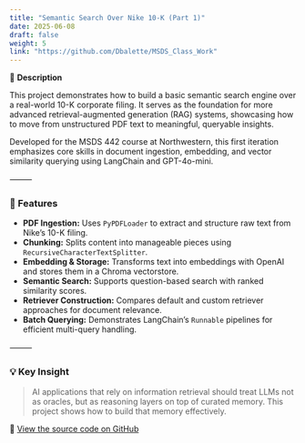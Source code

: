 ```yaml
---
title: "Semantic Search Over Nike 10-K (Part 1)"
date: 2025-06-08
draft: false
weight: 5
link: "https://github.com/Dbalette/MSDS_Class_Work"
---
```


📘 **Description**

This project demonstrates how to build a basic semantic search engine over a real-world 10-K corporate filing. It serves as the foundation for more advanced retrieval-augmented generation (RAG) systems, showcasing how to move from unstructured PDF text to meaningful, queryable insights.

<!--more-->

Developed for the MSDS 442 course at Northwestern, this first iteration emphasizes core skills in document ingestion, embedding, and vector similarity querying using LangChain and GPT-4o-mini.

⸻

### 🔧 Features

- **PDF Ingestion:** Uses `PyPDFLoader` to extract and structure raw text from Nike’s 10-K filing.
- **Chunking:** Splits content into manageable pieces using `RecursiveCharacterTextSplitter`.
- **Embedding & Storage:** Transforms text into embeddings with OpenAI and stores them in a Chroma vectorstore.
- **Semantic Search:** Supports question-based search with ranked similarity scores.
- **Retriever Construction:** Compares default and custom retriever approaches for document relevance.
- **Batch Querying:** Demonstrates LangChain’s `Runnable` pipelines for efficient multi-query handling.

⸻

### 💡 Key Insight

> AI applications that rely on information retrieval should treat LLMs not as oracles, but as reasoning layers on top of curated memory. This project shows how to build that memory effectively.

🔗 [View the source code on GitHub](https://github.com/Dbalette/MSDS_Class_Work)
